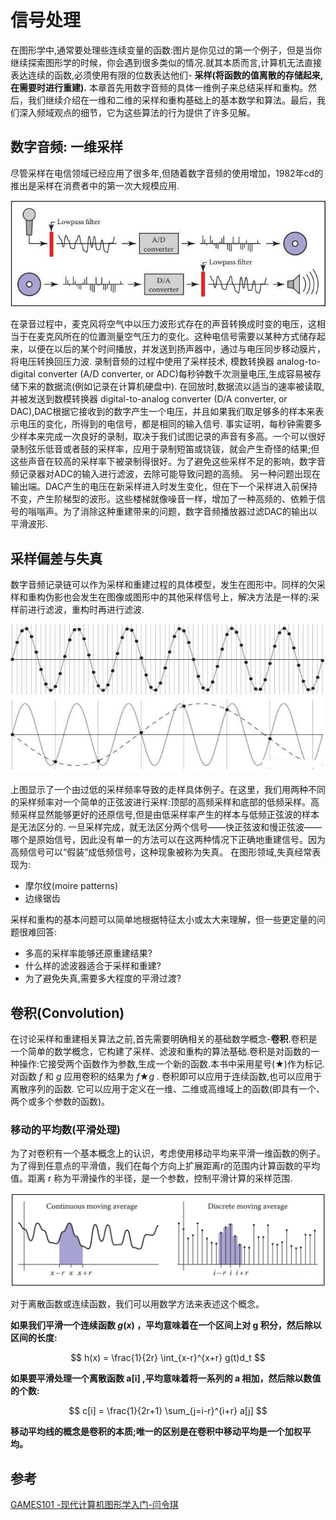 # 信号处理

在图形学中,通常要处理些连续变量的函数:图片是你见过的第一个例子，但是当你继续探索图形学的时候，你会遇到很多类似的情况.就其本质而言,计算机无法直接表达连续的函数,必须使用有限的位数表达他们- **采样(将函数的值离散的存储起来,在需要时进行重建).** 本章首先用数字音频的具体一维例子来总结采样和重构。然后，我们继续介绍在一维和二维的采样和重构基础上的基本数学和算法。最后，我们深入频域观点的细节，它为这些算法的行为提供了许多见解。

## 数字音频: 一维采样

尽管采样在电信领域已经应用了很多年,但随着数字音频的使用增加，1982年cd的推出是采样在消费者中的第一次大规模应用.

![](../../\images\graphics-mathematics-basic-40-vector-1.jpg)

在录音过程中，麦克风将空气中以压力波形式存在的声音转换成时变的电压，这相当于在麦克风所在的位置测量空气压力的变化。这种电信号需要以某种方式储存起来，以便在以后的某个时间播放，并发送到扬声器中，通过与电压同步移动膜片，将电压转换回压力波.
录制音频的过程中使用了采样技术, 模数转换器 analog-to-digital converter (A/D converter, or ADC)每秒钟数千次测量电压,生成容易被存储下来的数据流(例如记录在计算机硬盘中).
在回放时,数据流以适当的速率被读取,并被发送到数模转换器 digital-to-analog converter (D/A converter, or DAC),DAC根据它接收到的数字产生一个电压，并且如果我们取足够多的样本来表示电压的变化，所得到的电信号，都是相同的输入信号.
事实证明，每秒钟需要多少样本来完成一次良好的录制，取决于我们试图记录的声音有多高。一个可以很好录制弦乐低音或者鼓的采样率，应用于录制短笛或铙钹，就会产生奇怪的结果;但这些声音在较高的采样率下被录制得很好。为了避免这些采样不足的影响，数字音频记录器对ADC的输入进行滤波，去除可能导致问题的高频。
另一种问题出现在输出端。DAC产生的电压在新采样进入时发生变化，但在下一个采样进入前保持不变，产生阶梯型的波形。这些楼梯就像噪音一样，增加了一种高频的、依赖于信号的嗡嗡声。为了消除这种重建带来的问题，数字音频播放器过滤DAC的输出以平滑波形.

## 采样偏差与失真

数字音频记录链可以作为采样和重建过程的具体模型，发生在图形中。同样的欠采样和重构伪影也会发生在图像或图形中的其他采样信号上，解决方法是一样的:采样前进行滤波，重构时再进行滤波.

![](../../\images\graphics-mathematics-basic-40-vector-2.jpg)

上图显示了一个由过低的采样频率导致的走样具体例子。在这里，我们用两种不同的采样频率对一个简单的正弦波进行采样:顶部的高频采样和底部的低频采样。高频采样显然能够更好的还原信号,但是由低采样率产生的样本与低频正弦波的样本是无法区分的.
一旦采样完成，就无法区分两个信号——快正弦波和慢正弦波——哪个是原始信号，因此没有单一的方法可以在这两种情况下正确地重建信号。因为高频信号可以“假装”成低频信号，这种现象被称为失真。
在图形领域,失真经常表现为:

- 摩尔纹(moire patterns)
- 边缘锯齿

采样和重构的基本问题可以简单地根据特征太小或太大来理解，但一些更定量的问题很难回答:

- 多高的采样率能够还原重建结果?
- 什么样的滤波器适合于采样和重建?
- 为了避免失真,需要多大程度的平滑过渡?

## 卷积(Convolution)

在讨论采样和重建相关算法之前,首先需要明确相关的基础数学概念-**卷积**.卷积是一个简单的数学概念，它构建了采样、滤波和重构的算法基础.卷积是对函数的一种操作:它接受两个函数作为参数,生成一个新的函数.本书中采用星号(★)作为标记.对函数 $f$ 和 $g$ 应用卷积的结果为  $f★g$ .
卷积即可以应用于连续函数,也可以应用于离散序列的函数. 它可以应用于定义在一维、二维或高维域上的函数(即具有一个、两个或多个参数的函数)。

### 移动的平均数(平滑处理)

为了对卷积有一个基本概念上的认识，考虑使用移动平均来平滑一维函数的例子。为了得到任意点的平滑值，我们在每个方向上扩展距离r的范围内计算函数的平均值。距离 r 称为平滑操作的半径，是一个参数，控制平滑计算的采样范围.

![](../../\images\graphics-mathematics-basic-40-vector-3.jpg)

对于离散函数或连续函数，我们可以用数学方法来表述这个概念。

**如果我们平滑一个连续函数 $g(x)$ ，平均意味着在一个区间上对 g 积分，然后除以区间的长度:**

$$
h(x) = \frac{1}{2r} \int_{x-r}^{x+r} g(t)d_t
$$

**如果要平滑处理一个离散函数 a[i] ,平均意味着将一系列的 a 相加，然后除以数值的个数:**

$$
c[i] = \frac{1}{2r+1} \sum_{j=i-r}^{i+r} a[j]
$$

**移动平均线的概念是卷积的本质;唯一的区别是在卷积中移动平均是一个加权平均。**

## 参考

[GAMES101 -现代计算机图形学入门-闫令琪](https://www.bilibili.com/video/BV1X7411F744?p=7&vd_source=b3b87210888ec87be647603921054a36)
